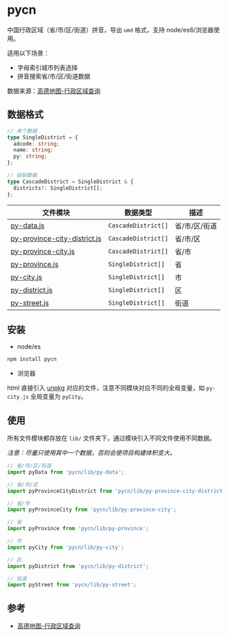 # pycn

中国行政区域（省/市/区/街道）拼音，导出 `umd` 格式，支持 node/es6/浏览器使用。

适用以下场景：

- 字母索引城市列表选择
- 拼音搜索省/市/区/街道数据

数据来源：[高德地图-行政区域查询]

## 数据格式

```typescript
// 单个数据
type SingleDistrict = {
  adcode: string;
  name: string;
  py: string;
};

// 级联数据
type CascadeDistrict = SingleDistrict & {
  districts?: SingleDistrict[];
};
```

| 文件模块 | 数据类型 | 描述 |
| --- | --- | --- |
| [py-data.js](https://github.com/caijf/pycn/tree/main/lib/py-data.js) | `CascadeDistrict[]` | 省/市/区/街道 |
| [py-province-city-district.js](https://github.com/caijf/pycn/tree/main/lib/py-province-city-district.js) | `CascadeDistrict[]` | 省/市/区 |
| [py-province-city.js](https://github.com/caijf/pycn/tree/main/lib/py-province-city.js) | `CascadeDistrict[]` | 省/市 |
| [py-province.js](https://github.com/caijf/pycn/tree/main/lib/py-province.js) | `SingleDistrict[]` | 省 |
| [py-city.js](https://github.com/caijf/pycn/tree/main/lib/py-city.js) | `SingleDistrict[]` | 市 |
| [py-district.js](https://github.com/caijf/pycn/tree/main/lib/py-district.js) | `SingleDistrict[]` | 区 |
| [py-street.js](https://github.com/caijf/pycn/tree/main/lib/py-street.js) | `SingleDistrict[]` | 街道 |

## 安装

- node/es

```bash
npm install pycn
```

- 浏览器

html 直接引入 [unpkg](https://unpkg.com/browse/pycn@latest/lib/) 对应的文件，注意不同模块对应不同的全局变量，如 `py-city.js` 全局变量为 `pyCity`。

## 使用

所有文件模块都存放在 `lib/` 文件夹下，通过模块引入不同文件使用不同数据。

_注意：尽量只使用其中一个数据，否则会使项目构建体积变大。_

```typescript
// 省/市/区/街道
import pyData from 'pycn/lib/py-data';

// 省/市/区
import pyProvinceCityDistrict from 'pycn/lib/py-province-city-district';

// 省/市
import pyProvinceCity from 'pycn/lib/py-province-city';

// 省
import pyProvince from 'pycn/lib/py-province';

// 市
import pyCity from 'pycn/lib/py-city';

// 区
import pyDistrict from 'pycn/lib/py-district';

// 街道
import pyStreet from 'pycn/lib/py-street';
```

## 参考

- [高德地图-行政区域查询]

[高德地图-行政区域查询]: https://lbs.amap.com/api/webservice/guide/api/district/
